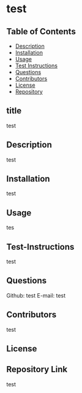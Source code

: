 # test

  ## Table of Contents
  - [Description](#description)
  - [Installation](#installation)
  - [Usage](#usage)
  - [Test Instructions](#test-instructions)
  - [Questions](#questions)
  - [Contributors](#contributors)
  - [License](#license)
  - [Repository](#repository)
  
  ## title
  test

  ## Description 
  test
  
  ## Installation
  test
  
  ## Usage
  tes
  
  ## Test-Instructions
  test
  
  ## Questions
  Github: test
  E-mail: test
  
  ## Contributors
  test
  
  ## License
  

  ## Repository Link
  test
  

